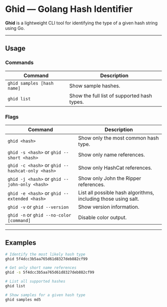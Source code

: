 # Ghid — Golang Hash Identifier

**Ghid** is a lightweight CLI tool for identifying the type of a given hash string using Go.

---

## Usage

### Commands

| Command | Description |
|--------|-------------|
| `ghid samples [hash name]` | Show sample hashes. |
| `ghid list` | Show the full list of supported hash types. |

### Flags

| Command | Description |
|--------|-------------|
| `ghid <hash>` | Show only the most common hash type. |
| `ghid -s <hash>` or `ghid --short <hash>` | Show only name references. |
| `ghid -c <hash>` or `ghid --hashcat-only <hash>` | Show only HashCat references. |
| `ghid -j <hash>` or `ghid --john-only <hash>` | Show only John the Ripper references. |
| `ghid -e <hash>` or `ghid --extended <hash>` | List all possible hash algorithms, including those using salt. |
| `ghid -v` or `ghid --version` | Show version information. |
| `ghid -n` or `ghid --no-color [command]` | Disable color output. |

---

## Examples

```bash
# Identify the most likely hash type
ghid 5f4dcc3b5aa765d61d8327deb882cf99

# Get only short name references
ghid -s 5f4dcc3b5aa765d61d8327deb882cf99

# List all supported hashes
ghid list

# Show samples for a given hash type
ghid samples md5
